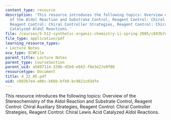 ```yaml
---
content_type: resource
description: 'This resource introduces the following topics: Overview of the Stereochemistry
  of the Aldol Reaction and Substrate Control, Reagent Control: Chiral Auxiliary Strategies,
  Reagent Control: Chiral Controller Strategies, Reagent Control: Chiral Lewis Acid
  Catalyzed Aldol Reactions.'
file: /courses/5-512-synthetic-organic-chemistry-ii-spring-2005/c603b7e4a06cb6bbbfb9bc9021c034fe_4_22_05.pdf
file_type: application/pdf
learning_resource_types:
- Lecture Notes
ocw_type: OCWFile
parent_title: Lecture Notes
parent_type: CourseSection
parent_uid: a5607114-339b-d5b9-e943-f0e3e27e9f00
resourcetype: Document
title: 4_22_05.pdf
uid: c603b7e4-a06c-b6bb-bfb9-bc9021c034fe
---
```

This resource introduces the following topics: Overview of the Stereochemistry of the Aldol Reaction and Substrate Control, Reagent Control: Chiral Auxiliary Strategies, Reagent Control: Chiral Controller Strategies, Reagent Control: Chiral Lewis Acid Catalyzed Aldol Reactions.

